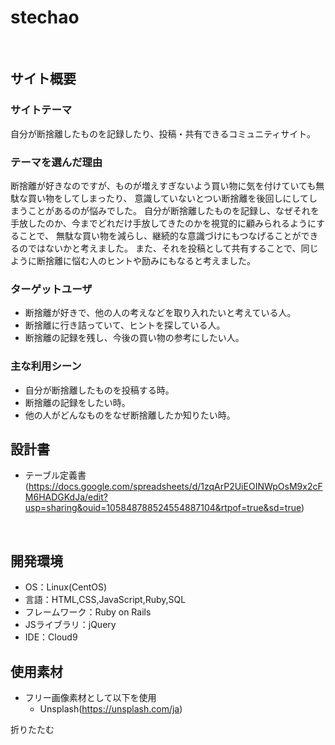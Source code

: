 # stechao
​
## サイト概要
### サイトテーマ
自分が断捨離したものを記録したり、投稿・共有できるコミュニティサイト。
​
### テーマを選んだ理由
断捨離が好きなのですが、ものが増えすぎないよう買い物に気を付けていても無駄な買い物をしてしまったり、
意識していないとつい断捨離を後回しにしてしまうことがあるのが悩みでした。
自分が断捨離したものを記録し、なぜそれを手放したのか、今までどれだけ手放してきたのかを視覚的に顧みられるようにすることで、
無駄な買い物を減らし、継続的な意識づけにもつなげることができるのではないかと考えました。
また、それを投稿として共有することで、同じように断捨離に悩む人のヒントや励みにもなると考えました。

### ターゲットユーザ
- 断捨離が好きで、他の人の考えなどを取り入れたいと考えている人。
- 断捨離に行き詰っていて、ヒントを探している人。
- 断捨離の記録を残し、今後の買い物の参考にしたい人。
​
### 主な利用シーン
- 自分が断捨離したものを投稿する時。
- 断捨離の記録をしたい時。
- 他の人がどんなものをなぜ断捨離したか知りたい時。
​
## 設計書
- テーブル定義書(https://docs.google.com/spreadsheets/d/1zqArP2UiEOINWpOsM9x2cFM6HADGKdJa/edit?usp=sharing&ouid=105848788524554887104&rtpof=true&sd=true)

​
## 開発環境
- OS：Linux(CentOS)
- 言語：HTML,CSS,JavaScript,Ruby,SQL
- フレームワーク：Ruby on Rails
- JSライブラリ：jQuery
- IDE：Cloud9
​
## 使用素材
- フリー画像素材として以下を使用
  - Unsplash(https://unsplash.com/ja)

折りたたむ
